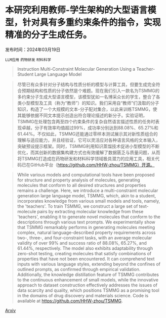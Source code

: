 # 本研究利用教师-学生架构的大型语言模型，针对具有多重约束条件的指令，实现精准的分子生成任务。

发布时间：2024年03月19日

`LLM应用` `药物研发` `材料科学`

> Instruction Multi-Constraint Molecular Generation Using a Teacher-Student Large Language Model

> 尽管已有众多针对分子结构与性质分析的模型与计算工具，但要生成完全符合预期结构和性质的分子依然是个难题。现在我们引入一款名为TSMMG的多约束分子生成大型语言模型，该模型犹如一名博采众长的学生，整合了各类小型模型及工具（称为“教师”）的知识。我们采用自“教师”们汲取的分子知识，构造了一个大规模的文本-分子配对集合，以此来训练TSMMG，使其能够依据不同文本提示创造出符合理论描述的新分子。实验证明，TSMMG在处理包含两至四个约束条件的复杂自然语言描述性质的任务时表现卓越，分子有效率均值超过99%，成功率分别达到88.08%、65.27%和61.44%。不仅如此，TSMMG还能通过零样本测试展示其对新性质组合的理解与适应能力，并且经验证，它可以灵活应对各种语言风格的文本输入，突破预设提示框架。同时，TSMMG利用知识蒸馏技术促进小型模型的不断优化，而其创新的数据集构建方式也有效缓解了数据匮乏与质量问题，从而将TSMMG打造成在药物研发和材料科学领域极具潜力的应用工具，相关代码已在GitHub平台（https://github.com/HHW-zhou/TSMMG）开源。

> While various models and computational tools have been proposed for structure and property analysis of molecules, generating molecules that conform to all desired structures and properties remains a challenge. Here, we introduce a multi-constraint molecular generation large language model, TSMMG, which, akin to a student, incorporates knowledge from various small models and tools, namely, the 'teachers'. To train TSMMG, we construct a large set of text-molecule pairs by extracting molecular knowledge from these 'teachers', enabling it to generate novel molecules that conform to the descriptions through various text prompts. We experimentally show that TSMMG remarkably performs in generating molecules meeting complex, natural language-described property requirements across two-, three-, and four-constraint tasks, with an average molecular validity of over 99% and success ratio of 88.08%, 65.27%, and 61.44%, respectively. The model also exhibits adaptability through zero-shot testing, creating molecules that satisfy combinations of properties that have not been encountered. It can comprehend text inputs with various language styles, extending beyond the confines of outlined prompts, as confirmed through empirical validation. Additionally, the knowledge distillation feature of TSMMG contributes to the continuous enhancement of small models, while the innovative approach to dataset construction effectively addresses the issues of data scarcity and quality, which positions TSMMG as a promising tool in the domains of drug discovery and materials science. Code is available at https://github.com/HHW-zhou/TSMMG.

[Arxiv](https://arxiv.org/abs/2403.13244)